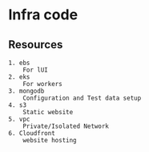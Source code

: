 # Infra code 

##  Resources
    1. ebs
        For lUI
    2. eks
        For workers
    3. mongodb
        Configuration and Test data setup
    4. s3
        Static website
    5. vpc
        Private/Isolated Network
    6. Cloudfront
        website hosting